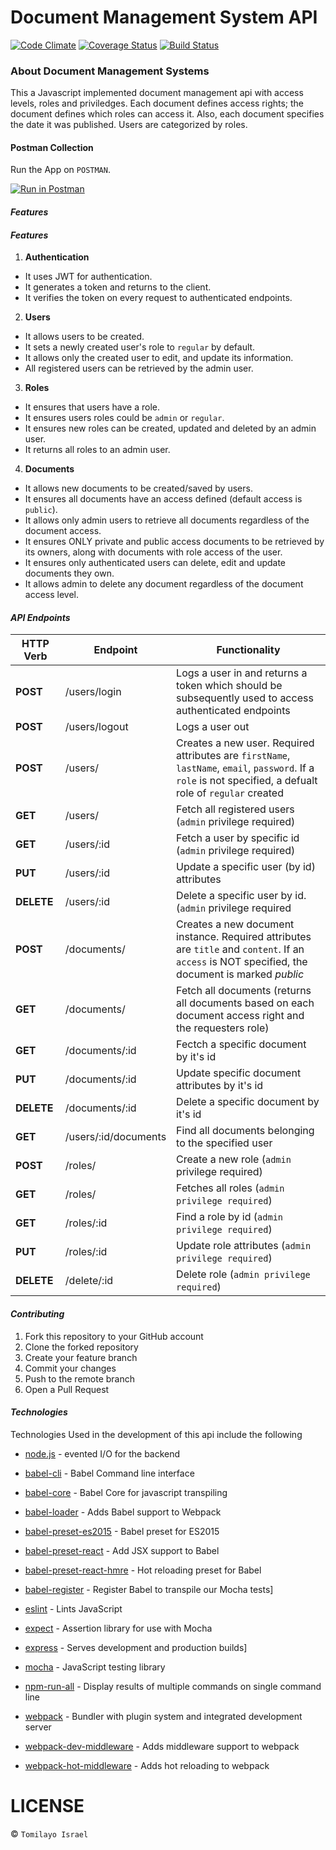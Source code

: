 # Document Management System API
[![Code Climate](https://codeclimate.com/github/andela-tisrael/checkpoint-document-management/badges/gpa.svg)](https://codeclimate.com/github/andela-tisrael/checkpoint-document-management)
[![Coverage Status](https://coveralls.io/repos/github/andela-tisrael/checkpoint-document-management/badge.svg?branch=chore%2F139349607%2Fsetup-api-tests)](https://coveralls.io/github/andela-tisrael/checkpoint-document-management?branch=chore%2F139349607%2Fsetup-api-tests)
[![Build Status](https://travis-ci.org/andela-tisrael/checkpoint-document-management.svg?branch=development)](https://travis-ci.org/andela-tisrael/checkpoint-document-management)

### About Document Management Systems
This a Javascript implemented document management api with access levels, roles and priviledges.
Each document defines access rights; the document defines which roles can access it. Also, each document specifies the date it was published.
Users are categorized by roles.

#### Postman Collection
Run the App on `POSTMAN`.

[![Run in Postman](https://run.pstmn.io/button.svg)](https://app.getpostman.com/run-collection/7b9cef8351c59f45c874)
#### *Features*

#### *Features*

1. **Authentication**
- It uses JWT for authentication.  
- It generates a token and returns to the client.  
- It verifies the token on every request to authenticated endpoints.

2. **Users**
- It allows users to be created.  
- It sets a newly created user's role to `regular` by default.   
- It allows only the created user to edit, and update its information.   
- All registered users can be retrieved by the admin user.

3. **Roles**
- It ensures that users have a role.   
- It ensures users roles could be `admin` or `regular`.   
- It ensures new roles can be created, updated and deleted by an admin user.   
- It returns all roles to an admin user.

4. **Documents**
- It allows new documents to be created/saved by users.  
- It ensures all documents have an access defined (default access is `public`).  
- It allows only admin users to retrieve all documents regardless of the document access.  
- It ensures ONLY private and public access documents to be retrieved by its owners, along with documents with role access of the user.     
- It ensures only authenticated users can delete, edit and update documents they own.   
- It allows admin to delete any document regardless of the document access level.   

#### *API Endpoints*
| **HTTP Verb** | **Endpoint** | **Functionality**|
|------|-------|-----------------|
| **POST** | /users/login | Logs a user in and returns a token which should be subsequently used to access authenticated endpoints |
| **POST** | /users/logout | Logs a user out |
| **POST** | /users/ | Creates a new user. Required attributes are `firstName`, `lastName`, `email`, `password`. If a `role` is not specified, a defualt role of `regular` created |
| **GET** | /users/ | Fetch all registered users (`admin` privilege required) |
| **GET** | /users/:id | Fetch a user by specific id (`admin` privilege required) |
| **PUT** | /users/:id | Update a specific user (by id) attributes|
| **DELETE** | /users/:id |Delete a specific user by id. (`admin` privilege required |
| **POST** | /documents/ | Creates a new document instance. Required attributes are `title` and `content`. If an `access` is NOT specified, the document is marked  _public_ |
| **GET** | /documents/ | Fetch all documents (returns all documents based on each document access right and the requesters role) |
| **GET** | /documents/:id | Fectch a specific document by it's id |
| **PUT** | /documents/:id | Update specific document attributes by it's id |
| **DELETE** | /documents/:id | Delete a specific document by it's id |
| **GET** | /users/:id/documents | Find all documents belonging to the specified user |
| **POST** | /roles/ | Create a new role (`admin` privilege required) |
| **GET** | /roles/ | Fetches all roles (`admin privilege required`) |
| **GET** | /roles/:id | Find a role by id (`admin privilege required`) |
| **PUT** | /roles/:id | Update role attributes (`admin privilege required`) |
| **DELETE** | /delete/:id | Delete role (`admin privilege required`) |

#### *Contributing*
1. Fork this repository to your GitHub account
2. Clone the forked repository
3. Create your feature branch
4. Commit your changes
5. Push to the remote branch
6. Open a Pull Request

#### *Technologies*
Technologies Used in the development of this api include the following
* [node.js] - evented I/O for the backend
* [babel-cli] - Babel Command line interface 
* [babel-core] - Babel Core for javascript transpiling
* [babel-loader] - Adds Babel support to Webpack
* [babel-preset-es2015] - Babel preset for ES2015
* [babel-preset-react] - Add JSX support to Babel
* [babel-preset-react-hmre] - Hot reloading preset for Babel
* [babel-register] - Register Babel to transpile our Mocha tests]
* [eslint] - Lints JavaScript
* [expect] - Assertion library for use with Mocha
* [express] - Serves development and production builds]
* [mocha] - JavaScript testing library
* [npm-run-all] - Display results of multiple commands on single command line
* [webpack] - Bundler with plugin system and integrated development server
* [webpack-dev-middleware] - Adds middleware support to webpack
* [webpack-hot-middleware] - Adds hot reloading to webpack


   [mocha]: <https://mochajs.org>
   [node.js]: <http://nodejs.org>
   [Gulp]: <http://gulpjs.com>
   [babel-cli]: <https://babeljs.io/>
   [babel-core]: <https://babeljs.io/>
   [babel-loader]: <https://babeljs.io/>
   [babel-preset-es2015]: <https://babeljs.io/>
   [babel-preset-react]: <https://babeljs.io/>
   [babel-preset-react-hmre]: <https://babeljs.io/>
   [babel-register]: <https://babeljs.io/>
   [eslint]: <http://eslint.org/>
   [expect]: <http://chaijs.com/api/bdd/>
   [express]: <http://expressjs.com/>
   [mocha]: <https://mochajs.org/>
   [npm-run-all]: <https://www.npmjs.com/package/npm-run-all>
   [webpack]: <https://webpack.github.io/>
   [webpack-dev-middleware]: <https://webpack.github.io/>
   [webpack-hot-middleware]: <https://webpack.github.io/>

# LICENSE
 © `Tomilayo Israel`